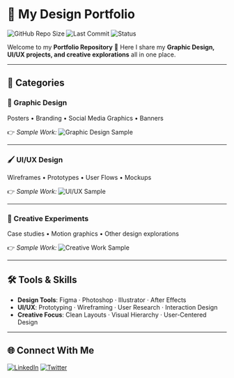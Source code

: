 # 🎨 My Design Portfolio

![GitHub Repo Size](https://img.shields.io/github/repo-size/dreamChaser4Rex/Portfolio?color=blue)
![Last Commit](https://img.shields.io/github/last-commit/dreamChaser4Rex/Portfolio?color=brightgreen)
![Status](https://img.shields.io/badge/status-updating-success)

Welcome to my **Portfolio Repository** 👋
Here I share my **Graphic Design, UI/UX projects, and creative explorations** all in one place.

---

## 📂 Categories

### 🎨 Graphic Design

Posters • Branding • Social Media Graphics • Banners

👉 *Sample Work:*
![Graphic Design Sample](https://via.placeholder.com/600x300.png?text=Graphic+Design+Preview)

---

### 🖌 UI/UX Design

Wireframes • Prototypes • User Flows • Mockups

👉 *Sample Work:*
![UI/UX Sample](https://www.google.com/url?sa=i&url=https%3A%2F%2Fwww.four-paws.org%2Fcampaigns-topics%2Ftopics%2Ffarm-animals%2F10-amazing-facts-about-goats&psig=AOvVaw0Sdtpl_yyiGtuj_n0j0Oh9&ust=1756944185155000&source=images&cd=vfe&opi=89978449&ved=0CBUQjRxqFwoTCKClpp6lu48DFQAAAAAdAAAAABAE)

---

### 🧪 Creative Experiments

Case studies • Motion graphics • Other design explorations

👉 *Sample Work:*
![Creative Work Sample](https://via.placeholder.com/600x300.png?text=Creative+Exploration)

---

## 🛠 Tools & Skills

* **Design Tools**: Figma · Photoshop · Illustrator · After Effects
* **UI/UX**: Prototyping · Wireframing · User Research · Interaction Design
* **Creative Focus**: Clean Layouts · Visual Hierarchy · User-Centered Design

---

## 🌐 Connect With Me

[![LinkedIn](###Link###)](#)
[![Twitter](https://x.com/DreamChaser4Rex)](#)
